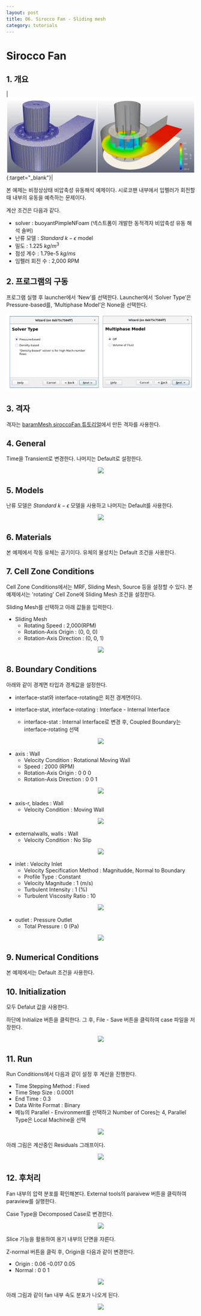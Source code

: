 ```yaml
---
layout: post
title: 06. Sirocco Fan - Sliding mesh
category: tutorials
---
```


# Sirocco Fan 

## 1. 개요 

|[![격자 및 압력분포](https://github.com/nextfoam/baram-pages/raw/main/screenshots/slidingMesh/intro.png "격자 및 압력분포")](https://github.com/nextfoam/baram-pages/raw/main/screenshots/slidingMesh/intro.png){:target="_blank"}|

본 예제는 비정상상태 비압축성 유동해석 예제이다. 시로코팬 내부에서 입펠러가 회전할 때 내부의 유동을 예측하는 문제이다.

계산 조건은 다음과 같다. 

+ solver : buoyantPimpleNFoam (넥스트폼이 개발한 동적격자 비압축성 유동 해석 솔버)
+ 난류 모델 : $Standard$ $k-\epsilon$ model
+ 밀도 : 1.225 $kg/m^3$
+ 점성 계수 : 1.79e-5 $kg/ms$
+ 임펠러 회전 수 : 2,000 RPM

## 2. 프로그램의 구동

프로그램 실행 후 launcher에서 ‘New’를 선택한다. Launcher에서 ‘Solver Type’은 Pressure-based를, ‘Multiphase Model’은 None을 선택한다.

<p align='center'>
    <img src="https://github.com/nextfoam/baram-pages/raw/main/screenshots/mixingPipe/launcher.png"><br>
</p>

## 3. 격자

격자는 [baramMesh siroccoFan 튜토리얼](https://baramcfd.org/mesh/2024/07/11/siroccofan-post/)에서 만든 격자를 사용한다.

## 4. General

Time을 Transient로 변경한다. 나머지는 Default로 설정한다.

<p align='center'>
    <img src="https://github.com/nextfoam/baram-pages/raw/main/screenshots/slidingMesh/4.2.png"><br>
</p>

## 5. Models

난류 모델은 $Standard$ $k-\epsilon$ 모델을 사용하고 나머지는 Default를 사용한다.

<p align='center'>
    <img src="https://github.com/nextfoam/baram-pages/raw/main/screenshots/slidingMesh/4.3.png"><br>
</p>

## 6. Materials

본 예제에서 작동 유체는 공기이다. 유체의 물성치는 Default 조건을 사용한다.

## 7. Cell Zone Conditions

Cell Zone Conditions에서는 MRF, Sliding Mesh, Source 등을 설정할 수 있다. 본 예제에서는 'rotating' Cell Zone에 Sliding Mesh 조건을 설정한다.

Sliding Mesh를 선택하고 아래 값들을 입력한다.

+ Sliding Mesh
    + Rotating Speed : 2,000(RPM)
    + Rotation-Axis Origin : (0, 0, 0)
    + Rotation-Axis Direction : (0, 0, 1)

<p align='center'>
    <img src="https://github.com/nextfoam/baram-pages/raw/main/screenshots/slidingMesh/4.4.png"><br>
</p>

## 8. Boundary Conditions

아래와 같이 경계면 타입과 경계값을 설정한다.

+ interface-stat와 interface-rotating은 회전 경계면이다.

+ interface-stat, interface-rotating : Interface - Internal Interface
    + interface-stat : Internal Interface로 변경 후, Coupled Boundary는 interface-rotating 선택

<p align='center'>
    <img src="https://github.com/nextfoam/baram-pages/raw/main/screenshots/slidingMesh/4.5.png"><br>
</p>

+ axis : Wall
    + Velocity Condition : Rotational Moving Wall
    + Speed : 2000 (RPM)
    + Rotation-Axis Origin : 0 0 0
    + Rotation-Axis Direction : 0 0 1

<p align='center'>
    <img src="https://github.com/nextfoam/baram-pages/raw/main/screenshots/slidingMesh/4.6.png"><br>
</p>

+ axis-r, blades : Wall
    + Velocity Condition : Moving Wall

<p align='center'>
    <img src="https://github.com/nextfoam/baram-pages/raw/main/screenshots/slidingMesh/4.7.png"><br>
</p>

+ externalwalls, walls : Wall
    + Velocity Condition : No Slip

<p align='center'>
    <img src="https://github.com/nextfoam/baram-pages/raw/main/screenshots/slidingMesh/4.8.png"><br>
</p>

+ inlet : Velocity Inlet
    + Velocity Specification Method : Magnitudde, Normal to Boundary
    + Profile Type : Constant
    + Velocity Magnitude : 1 (m/s)
    + Turbulent Intensity : 1 (%)
    + Turbulent Viscosity Ratio : 10

<p align='center'>
    <img src="https://github.com/nextfoam/baram-pages/raw/main/screenshots/slidingMesh/4.9.png"><br>
</p>

+ outlet : Pressure Outlet
    + Total Pressure : 0 (Pa)

<p align='center'>
    <img src="https://github.com/nextfoam/baram-pages/raw/main/screenshots/slidingMesh/4.10.png"><br>
</p>

## 9. Numerical Conditions

본 예제에서는 Default 조건을 사용한다.

## 10. Initialization

모두 Defalut 값을 사용한다.

하단에 Initialize 버튼을 클릭한다. 그 후, File - Save 버튼을 클릭하여 case 파일을 저장한다. 

<p align='center'>
    <img src="https://github.com/nextfoam/baram-pages/raw/main/screenshots/slidingMesh/4.11.png"><br>
</p>

## 11. Run

Run Conditions에서 다음과 같이 설정 후 계산을 진행한다.

+ Time Stepping Method : Fixed
+ Time Step Size : 0.0001
+ End Time : 0.3
+ Data Write Format : Binary
+ 메뉴의 Parallel - Environment를 선택하고 Number of Cores는 4, Parallel Type은 Local Machine을 선택

<p align='center'>
    <img src="https://github.com/nextfoam/baram-pages/raw/main/screenshots/slidingMesh/4.12.png"><br>
</p>

아래 그림은 계산중인 Residuals 그래프이다.

<p align='center'>
    <img src="https://github.com/nextfoam/baram-pages/raw/main/screenshots/slidingMesh/4.13.png"><br>
</p>

## 12. 후처리

Fan 내부의 압력 분포를 확인해본다. External tools의 paraivew 버튼을 클릭하여 paraview를 실행한다.

Case Type을 Decomposed Case로 변경한다.

<p align='center'>
    <img src="https://github.com/nextfoam/baram-pages/raw/main/screenshots/slidingMesh/4.14.png"><br>
</p>

Slice 기능을 활용하여 용기 내부의 단면을 자른다.

Z-normal 버튼을 클릭 후, Origin을 다음과 같이 변경한다.

+ Origin : 0.06 -0.017 0.05
+ Normal : 0 0 1

<p align='center'>
    <img src="https://github.com/nextfoam/baram-pages/raw/main/screenshots/slidingMesh/4.15.png"><br>
</p>

아래 그림과 같이 fan 내부 속도 분포가 나오게 된다.

<p align='center'>
    <img src="https://github.com/nextfoam/baram-pages/raw/main/screenshots/slidingMesh/4.16.png"><br>
</p>

